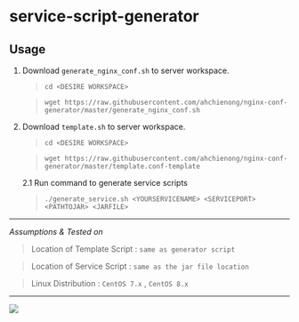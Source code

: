# service-script-generator

## Usage

1. Download `generate_nginx_conf.sh` to server workspace.

    > `cd <DESIRE WORKSPACE>`

    > `wget https://raw.githubusercontent.com/ahchienong/nginx-conf-generator/master/generate_nginx_conf.sh`

2. Download `template.sh` to server workspace.

    > `cd <DESIRE WORKSPACE>`

    > `wget https://raw.githubusercontent.com/ahchienong/nginx-conf-generator/master/template.conf-template`

    2.1 Run command to generate service scripts

    > `./generate_service.sh <YOURSERVICENAME> <SERVICEPORT> <PATHTOJAR> <JARFILE>`

----

_Assumptions & Tested on_

> Location of Template Script : `same as generator script`

> Location of Service Script : `same as the jar file location`

> Linux Distribution : `CentOS 7.x` , `CentOS 8.x`

----

<a href="https://www.paypal.me/ahchienong" target="_blank"><img src="https://www.paypalobjects.com/digitalassets/c/website/logo/full-text/pp_fc_hl.svg"/></a>
